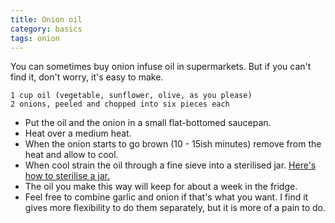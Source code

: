 ```yaml
---
title: Onion oil
category: basics
tags: onion
---
```

You can sometimes buy onion infuse oil in supermarkets. But if you can't find it, don't worry, it's easy to make.

	1 cup oil (vegetable, sunflower, olive, as you please)
	2 onions, peeled and chopped into six pieces each
	
* Put the oil and the onion in a small flat-bottomed saucepan.
* Heat over a medium heat. 
* When the onion starts to go brown (10 - 15ish minutes) remove from the heat and allow to cool.
* When cool strain the oil through a fine sieve into a sterilised jar. [Here's how to sterilise a jar.](https://www.bbcgoodfood.com/howto/guide/how-sterilise-jars)
* The oil you make this way will keep for about a week in the fridge.
* Feel free to combine garlic and onion if that's what you want. I find it gives more flexibility to do them separately, but it is more of a pain to do.

